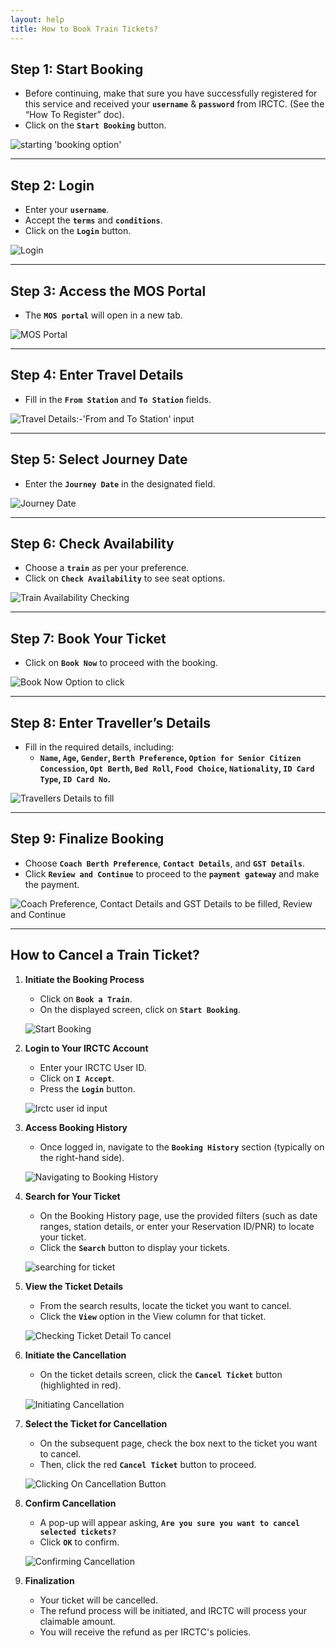 ```yaml
---
layout: help
title: How to Book Train Tickets?
---
```


## **Step 1: Start Booking**

- Before continuing, make that sure you have successfully registered for this service and received your **`username`** & **`password`** from IRCTC. (See the “How To Register” doc).
- Click on the **`Start Booking`** button.

![starting 'booking option'](/home/ameya-bhargava/github_eko/empages/images/_help/train_booking/1.png)

---

## **Step 2: Login**

- Enter your **`username`**.
- Accept the **`terms`** and **`conditions`**.
- Click on the **`Login`** button.

![Login](/home/ameya-bhargava/github_eko/empages/images/_help/train_booking/2.png)

---

## **Step 3: Access the MOS Portal**

- The **`MOS portal`** will open in a new tab.

![MOS Portal](/home/ameya-bhargava/github_eko/empages/images/_help/train_booking/3.png)

---

## **Step 4: Enter Travel Details**

- Fill in the **`From Station`** and **`To Station`** fields.

![Travel Details:-'From and To Station' input](/home/ameya-bhargava/github_eko/empages/images/_help/train_booking/4.png)

---

## **Step 5: Select Journey Date**

- Enter the **`Journey Date`** in the designated field.

![Journey Date](/home/ameya-bhargava/github_eko/empages/images/_help/train_booking/5.png)

---

## **Step 6: Check Availability**

- Choose a **`train`** as per your preference.
- Click on **`Check Availability`** to see seat options.

![Train Availability Checking](/home/ameya-bhargava/github_eko/empages/images/_help/train_booking/6.png)

---

## **Step 7: Book Your Ticket**

- Click on **`Book Now`** to proceed with the booking.

![Book Now Option to click](/home/ameya-bhargava/github_eko/empages/images/_help/train_booking/7.png)

---

## **Step 8: Enter Traveller’s Details**

- Fill in the required details, including:
    - **`Name`, `Age`, `Gender`, `Berth Preference`, `Option for Senior Citizen Concession`, `Opt Berth`, `Bed Roll`, `Food Choice`, `Nationality`, `ID Card Type`, `ID Card No`.**

![Travellers Details to fill](/home/ameya-bhargava/github_eko/empages/images/_help/train_booking/8.png)

---

## **Step 9: Finalize Booking**

- Choose **`Coach Berth Preference`**, **`Contact Details`**, and **`GST Details`**.
- Click **`Review and Continue`** to proceed to the **`payment gateway`** and make the payment.

![Coach Preference, Contact Details and GST Details to be filled, Review and Continue](/home/ameya-bhargava/github_eko/empages/images/_help/train_booking/9.png)

---

## How to Cancel a Train Ticket?

1. **Initiate the Booking Process**
    - Click on **`Book a Train`**.
    - On the displayed screen, click on **`Start Booking`**.
    
    ![Start Booking](/home/ameya-bhargava/github_eko/empages/images/_help/train_booking/10.png)
    
2. **Login to Your IRCTC Account**
    - Enter your IRCTC User ID.
    - Click on **`I Accept`**.
    - Press the **`Login`** button.
    
    ![Irctc user id input](/home/ameya-bhargava/github_eko/empages/images/_help/train_booking/11.png)
    
3. **Access Booking History**
    - Once logged in, navigate to the **`Booking History`** section (typically on the right-hand side).
    
    ![Navigating to Booking History](/home/ameya-bhargava/github_eko/empages/images/_help/train_booking/12.png)
    
4. **Search for Your Ticket**
    - On the Booking History page, use the provided filters (such as date ranges, station details, or enter your Reservation ID/PNR) to locate your ticket.
    - Click the **`Search`** button to display your tickets.
    
    ![searching for ticket](/home/ameya-bhargava/github_eko/empages/images/_help/train_booking/13.png)
    
5. **View the Ticket Details**
    - From the search results, locate the ticket you want to cancel.
    - Click the **`View`** option in the View column for that ticket.
    
    ![Checking Ticket Detail To cancel](/home/ameya-bhargava/github_eko/empages/images/_help/train_booking/14.png)
    
6. **Initiate the Cancellation**
    - On the ticket details screen, click the **`Cancel Ticket`** button (highlighted in red).
    
    ![Initiating Cancellation](/home/ameya-bhargava/github_eko/empages/images/_help/train_booking/15.png)
    
7. **Select the Ticket for Cancellation**
    - On the subsequent page, check the box next to the ticket you want to cancel.
    - Then, click the red **`Cancel Ticket`** button to proceed.
    
    ![Clicking On Cancellation Button](/home/ameya-bhargava/github_eko/empages/images/_help/train_booking/16.png)
    
8. **Confirm Cancellation**
    - A pop-up will appear asking, **`Are you sure you want to cancel selected tickets?`**
    - Click **`OK`** to confirm.
    
    ![Confirming Cancellation](/home/ameya-bhargava/github_eko/empages/images/_help/train_booking/17.png)
    
9. **Finalization**
    - Your ticket will be cancelled.
    - The refund process will be initiated, and IRCTC will process your claimable amount.
    - You will receive the refund as per IRCTC's policies.

